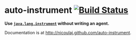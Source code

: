 auto-instrument [![Build Status](https://buildhive.cloudbees.com/job/nicoulaj/job/auto-instrument/badge/icon)](https://buildhive.cloudbees.com/job/nicoulaj/job/auto-instrument/)
===============

**Use [`java.lang.instrument`](http://docs.oracle.com/javase/6/docs/api/java/lang/instrument/package-summary.html) without writing an agent.**

Documentation is at <http://nicoulaj.github.com/auto-instrument>.
